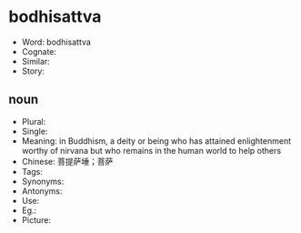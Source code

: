 # bodhisattva

- Word: bodhisattva
- Cognate: 
- Similar: 
- Story: 

## noun

- Plural: 
- Single: 
- Meaning: in Buddhism, a deity or being who has attained enlightenment worthy of nirvana but who remains in the human world to help others
- Chinese: 菩提萨埵；菩萨
- Tags: 
- Synonyms: 
- Antonyms: 
- Use: 
- Eg.: 
- Picture: 


